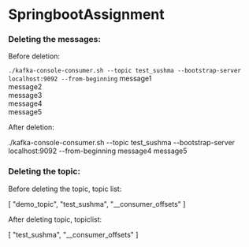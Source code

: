 # SpringbootAssignment

### Deleting the messages:

Before deletion:

```./kafka-console-consumer.sh --topic test_sushma --bootstrap-server localhost:9092 --from-beginning```
message1 <br />
message2 <br />
message3 <br />
message4 <br />
message5

After deletion:

./kafka-console-consumer.sh --topic test_sushma --bootstrap-server localhost:9092 --from-beginning
message4
message5

### Deleting the topic:

Before deleting the topic, topic list:

[
    "demo_topic",
    "test_sushma",
    "__consumer_offsets"
]

After deleting topic, topiclist:

[
    "test_sushma",
    "__consumer_offsets"
]
